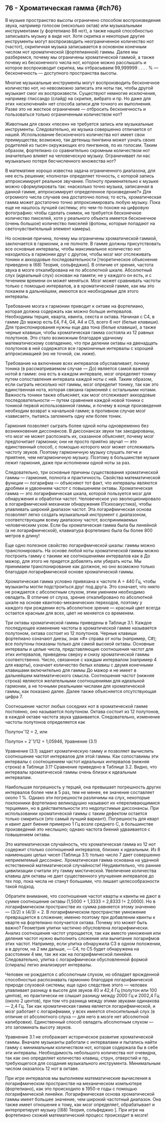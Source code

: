 ## 76 - Хроматическая гамма {#ch76}

В музыке пространство высоты ограничено способом воспроизведения звука, например голосом (несколько октав) или музыкальными инструментами (у фортепиано 88 нот), а также нашей способностью записывать музыку в виде нот. Хотя скрипка и некоторые другие инструменты могут воспроизводить неограниченное количество нот (частот), скрипичная музыка записывается в основном конечным числом нот хроматической (фортепианной) гаммы. Далее мы разберемся, почему мы ограничены хроматической гаммой, а также почему из бесконечного числа нот, которое можно расслышать и которое воспроизводит скрипка, мы отбрасываем 99,999999 . . . . % — бесконечность — доступного пространства высоты.

Многие музыкальные инструменты могут воспроизводить бесконечное количество нот, но невозможно записать эти ноты так, чтобы другой музыкант смог их воспроизвести. Существуют немногие исключения, например глиссандо (слайд) на скрипке, вибрато и пр. Но даже для этих «исключений» нет способа записи для точного их выполнения. Разве это не жесткое ограничение — отбросить бесконечность и пользоваться только ограниченным количеством нот?

Животным для своих «песен» не требуется запись или музыкальные инструменты. Следовательно, их музыка совершенно отличается от нашей. Использование бесконечного количества нот имеет свои преимущества; возможно, так детеныш пингвина может узнать своих родителей из тысяч окружающих его пингвинов, по их голосам. Таким образом, фортепиано со сравнительно скромным количеством нот значительно влияет на человеческую музыку. Ограничивает ли нас музыкально потеря бесчисленного множества нот?

В математике хорошо известна задача ограниченного диапазона, для нее есть решения; «полнота» определяет точность, с которой запись аппроксимирует реальное звучание. Полноту применительно к музыке можно сформулировать так: «насколько точно музыка, записанная в данной гамме, аппроксимирует определенное произведение?» Для огромного числа случаев она достаточно полна; то есть, хроматическая гамма может достаточно точно аппроксимировать любую музыку. Пока еще не нашлось лучшей системы; это чем-то похоже на цифровую фотографию: чтобы сделать снимок, не требуется бесконечное количество пикселей, хотя у реального объекта имеется бесконечное (очень большое) количество пикселей (фотоны, которые попадают на светочувствительный элемент камеры).

Но основная причина, почему мы ограничены хроматической гаммой, заключается в гармонии, а не полноте. В гамме должны присутствовать все основные интервалы, чтобы максимальное количество нот находилось в гармонии друг с другом, чтобы мозг мог отслеживать тоники и аккордовые последовательности [теоретическое объяснение приведено в (68) Теория, сольфеджио]. В отличие от зрения, частота звука в мозге откалибрована не по абсолютной шкале. Абсолютный слух (идеальный слух) основан на памяти; не у каждого он есть, и с течением времени он может меняться. Мозг может сравнивать частоты только с помощью интервалов, а в хроматической гамме, как мы это покажем в дальнейшем, имеются все необходимые для этого интервалы.

Требование мозга к гармонии приводит к октаве на фортепиано, которая должна содержать как можно больше интервалов. Необходимы терция, кварта, квинта, секста и октава. Начиная с C4, в гамме До мажор есть E4, F4, G4, A4 и C5, всего 6 нот (белые клавиши). Для транспонирования нужны еще два тона (белые клавиши), а также черные клавиши, чтобы хроматическая гамма состояла из 12 равных полутонов. Это стало возможным благодаря удачному математическому совпадению, что при делении октавы на двенадцать полутонов в ней содержатся все гармоничные интервалы с хорошей аппроксимацией (но не точной, см. ниже).

Требование на включение всех интервалов обуславливает, почему тоника (в рассматриваемом случае — До) является самой важной нотой в гамме: она есть в каждом интервале, мозг определяет тонику путем сопоставления интервала каждой ноты с ней. Таким образом, если сыграть несколько нот гаммы, мозг определит тонику, так как это единственная нота, которая связана гармонией с остальными нотами. Важность тоники также объясняет, как мозг отслеживает аккордовые последовательности — путем сравнения каждой новой тоники с тоникой первой использованной гаммы, и почему в конце произведения необходим возврат к начальной гамме; в противном случае мозг «зависает», пытаясь запомнить одну или более тоник.

Гармония позволяет сыграть более одной ноты одновременно без возникновения диссонансов. В диссонансах звуки так закодированы, что мозг не может распознать их, сказанное объясняет, почему мозг предпочитает гармонии; они не просто приятно звучат — это единственный способ, с помощью которого мозг может отслеживать частоту звуков. Поэтому гармоничную музыку слушать легче и приятнее, чем негармоничную музыку. Поэтому в большинстве музыке лежит гармония, даже при исполнении одной ноты за раз.

Следовательно, три основные причины существования хроматической гаммы — гармония, полнота и практичность. Свойства математической функции — логарифма — объясняют тот факт, что интервалы являются дробями и удвоением частот с повышением октавы. Хроматическая гамма — это логарифмическая шкала, которой пользуется мозг для обнаружения и обработки частот. Человеческое ухо эволюционировало в логарифмический механизм обнаружения (Психоакустика), чтобы улавливать широкий диапазон частот. Эта логарифмическая основа позволяет легко создать музыкальный инструмент с диапазоном, соответствующим всему диапазону частот, воспринимаемых человеческим ухом. Если бы хроматическая гамма была бы линейной (а не логарифмической), клавиатура фортепиано была бы более 800 метров в длину!

Еще одно полезное свойство логарифмической шкалы: гаммы можно транспонировать. На основе любой ноты хроматической гаммы можно построить гамму с такими же соотношениями интервалов как в До мажор, для этого не придется добавлять или убирать ноты. Мы принимаем транспонирование как должное, но оно возможно только благодаря логарифмической основе хроматической гаммы.

Хроматическая гамма условно привязана к частоте A = 440 Гц, чтобы музыканты могли подстроиться друг под друга. Это означает, что никто не рождается с абсолютным слухом, этим умением необходимо овладеть. В отличие от слуха, зрение откалибровано по абсолютной шкале на основе квантово-механических переходов, поэтому у каждого при рождении есть абсолютное зрение — красный цвет всегда остается красным для всех, цвет не меняется со временем.

Три октавы хроматической гаммы приведены в Таблице 3.1. Каждое последующее изменение частоты в хроматической гамме называется полутоном, октава состоит из 12 полутонов. Черные клавиши фортепиано означают диезы, знак «#» справа от ноты (например, C#); все полутоны показаны только для самой высокой октавы. Основные интервалы и целые числа, представляющие соотношения частот для этих интервалов, приведены сверху и снизу хроматической гаммы соответственно. Число, связанное с каждым интервалом (например 4 для кварты), означает количество белых клавиш с двумя конечными клавишами включительно для гаммы До мажор и не имеет в дальнейшем математического смысла. Соотношения частот (нижняя строка) являются желательными соотношениями для идеальной гармонии, а не точными реальными числами для хроматической гаммы, как показано далее. Далее также объясняется отсутствующая цифра 7.

Соотношение частот любых соседних нот в хроматической гамме постоянно, оно называется полутоном. Октава состоит из 12 полутонов, в каждой октаве частота звука удваивается. Следовательно, изменение частоты полутонов определяется как

Полутонˆ12 = 2, или

Полутон = 2ˆ1/12 = 1,05946, Уравнение (3.1)

Уравнение (3.1) задает хроматическую гамму и позволяет вычислить соотношение частот интервалов для этой гаммы. Как сопоставимы эти интервалы с соотношением частот идеальных интервалов (нижняя строка) в Таблице 3.1? Сравнение приведено в Таблице 3.2. Видно, что интервалы хроматической гаммы очень близки к идеальным интервалам.

Наибольшая погрешность у терций, она превышает погрешность других интервалов более чем в 5 раз, тем не менее, ее значение составляет около 1 %. Однако эти погрешности различимы на слух, некоторые поклонники фортепиано великодушно называют их «переливающимися терциями», но в действительности это недопустимые диссонансы. При использовании хроматической гаммы с таким дефектом остается только смириться (это самый лучший вариант). Погрешность для кварт и квинт дает биения примерно 1 Гц возле среднего C, в большинстве произведений это неслышно; однако частота биений удваивается с повышением октавы.

Это математическая случайность, что хроматическая гамма из 12 нот содержит столько соотношений интервалов, близких к идеальным. Из 8 наименьших целых чисел (Таблица 3.1) только число 7 дает совершенно неприемлемый диссонанс. Хроматическая гамма основана на удачной естественной математической случайности! Неудивительно, что ранние цивилизации считали эту гамму мистической. Увеличение количества клавиш для октавы не дает существенного улучшения интервалов до тех пор, пока числа не станут большими, что лишает целесообразности такой подход.

Обратите внимание, что соотношения частот кварты и квинты не дают в сумме соотношение октавы (1,5000 + 1,3333 = 2,8333 != 2,0000). Но в логарифмическом пространстве их сумма равняется этому значению — (3/2) x (4/3) = 2. В логарифмическом пространстве умножение превращается в сложение; именно поэтому при добавлении квинты к кварте на фортепиано получается октава. Почему это может быть важно? Геометрия улитки частично обусловлена логарифмически. Анализ соотношения частот упрощается, так как вместо умножения или деления частот нужно выполнить сложение или вычитание логарифмов этих частот. Например, если улитка обнаружила C3 в одном положении, а в другом, на 2 мм дальше, — C4, то C5 будет обнаружена на расстоянии 4 мм, так же как на логарифмической линейке. Следовательно, улитка с логарифмически обусловленной формой (спираль) легко анализирует интервалы.

Человек не рождается с абсолютным слухом, но обладает врожденной способностью распознавать гармонию благодаря логарифмической природе слуховой системы; еще одно следствие этого — человек улавливает разницу в высоте для звуков 40 и 42,4 Гц (полутон или 100 центов), но практически не слышит разницу между 2000 Гц и 2002,4 Гц (около 2 центов), при том что разница между этими звуками одинакова — 2,4 Гц. Так как хроматическая гамма является логарифмической, и мозг работает с логарифмами, у всех имеется относительный слух (в отличие от абсолютного слуха — для него в мозге нет абсолютной калибровки). Единственный способ овладеть абсолютным слухом — это запоминать высоту звуков.

Уравнение 3.1 не отображает историческое развитие хроматической гаммы. Вначале музыканты работали с интервалами и пытались найти гамму с минимальным количеством нот, которая содержала бы в себе эти интервалы. Необходимость небольшого количества нот очевидна, так как оно определяет количество клавиш, струн, отверстий и пр., требующегося для создания музыкального инструмента. Минимальным числом оказалось 12 нот в октаве.

При игре интервалов мы выполняем математические вычисления в логарифмическом пространстве на механическом компьютере (фортепиано), как это происходило в 1950-е годы с помощью логарифмической линейки. Логарифмическая основа хроматической гаммы имеет большее значение, чем широкий частотный диапазон. Она также имеет отношение к тому, как мозг определяет, обрабатывает и интерпретирует музыку [(68) Теория, сольфеджио ]. При игре на фортепиано схожий математический процесс происходит в мозге!
